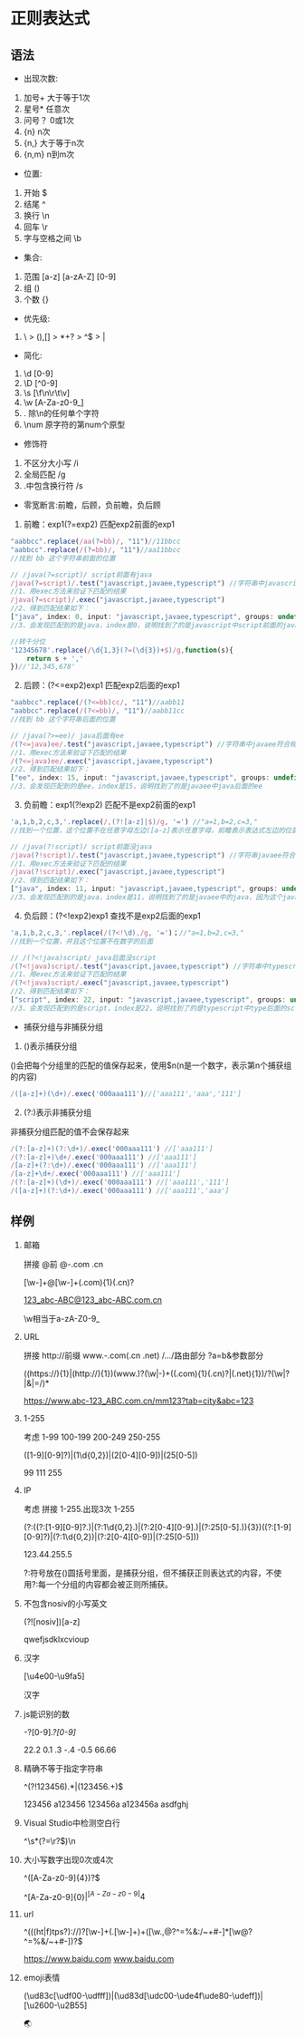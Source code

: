 # 正则表达式

## 语法

* 出现次数:
1. 加号+ 大于等于1次
2. 星号* 任意次
3. 问号？ 0或1次
4. {n} n次
5. {n,} 大于等于n次
6. {n,m} n到m次

* 位置:
1. 开始 $
2. 结尾 ^
3. 换行 \n
4. 回车 \r
5. 字与空格之间 \b

* 集合:
1. 范围 [a-z] [a-zA-Z] [0-9]
2. 组 ()
3. 个数 {}

* 优先级:
1. \ > (),[] > *+? > ^$ > |

* 简化:
1. \d [0-9]
2. \D [^0-9]
3. \s [\f\n\r\t\v]
4. \w [A-Za-z0-9_]
5. . 除\n的任何单个字符
6. \num 原字符的第num个原型

* 修饰符
1. 不区分大小写 /i
2. 全局匹配 /g
3. .中包含换行符 /s

* 零宽断言:前瞻，后顾，负前瞻，负后顾
1. 前瞻：exp1(?=exp2) 匹配exp2前面的exp1
```js
"aabbcc".replace(/aa(?=bb)/, "11")//11bbcc
"aabbcc".replace(/(?=bb)/, "11")//aa11bbcc
//找到 bb 这个字符串前面的位置

// /java(?=script)/ script前面有java
/java(?=script)/.test("javascript,javaee,typescript") //字符串中javascript符合规则 会返回ture
//1、用exec方法来验证下匹配的结果
/java(?=script)/.exec("javascript,javaee,typescript")
//2、得到匹配结果如下：
["java", index: 0, input: "javascript,javaee,typescript", groups: undefined]
//3、会发现匹配到的是java，index是0，说明找到了的是javascript中script前面的java

//转千分位
'12345678'.replace(/\d{1,3}(?=(\d{3})+$)/g,function(s){
    return s + ','
})//'12,345,678'
```
2. 后顾：(?<=exp2)exp1 匹配exp2后面的exp1
```js
"aabbcc".replace(/(?<=bb)cc/, "11")//aabb11
"aabbcc".replace(/(?<=bb)/, "11")//aabb11cc
//找到 bb 这个字符串后面的位置

// /java(?>=ee)/ java后面有ee
/(?<=java)ee/.test("javascript,javaee,typescript") //字符串中javaee符合规则 会返回ture
//1、用exec方法来验证下匹配的结果
/(?<=java)ee/.exec("javascript,javaee,typescript") 
//2、得到匹配结果如下：
["ee", index: 15, input: "javascript,javaee,typescript", groups: undefined]
//3、会发现匹配到的是ee，index是15，说明找到了的是javaee中java后面的ee
```
3. 负前瞻：exp1(?!exp2) 匹配不是exp2前面的exp1
```js
'a,1,b,2,c,3,'.replace(/,(?![a-z]|$)/g, '=') //"a=1,b=2,c=3,"
//找到一个位置，这个位置不在任意字母左边([a-z]表示任意字母，前瞻表示表达式左边的位置)且也不能在结尾的左边

// /java(?!script)/ script前面没java
/java(?!script)/.test("javascript,javaee,typescript") //字符串javaee符合规则 会返回ture
//1、用exec方法来验证下匹配的结果
/java(?!script)/.exec("javascript,javaee,typescript")
//2、得到匹配结果如下：
["java", index: 11, input: "javascript,javaee,typescript", groups: undefined]
//3、会发现匹配到的是java，index是11，说明找到了的是javaee中的java，因为这个java后面是ee
```
4. 负后顾：(?<!exp2)exp1 查找不是exp2后面的exp1
```js
'a,1,b,2,c,3,'.replace(/(?<!\d),/g, '=')；//"a=1,b=2,c=3,"
//找到一个位置，并且这个位置不在数字的后面

// /(?<!java)script/ java后面没script
/(?<!java)script/.test("javascript,javaee,typescript") //字符串中typescript符合规则 会返回ture
//1、用exec方法来验证下匹配的结果
/(?<!java)script/.exec("javascript,javaee,typescript")
//2、得到匹配结果如下：
["script", index: 22, input: "javascript,javaee,typescript", groups: undefined]
//3、会发现匹配到的是script，index是22，说明找到了的是typescript中type后面的script
```

* 捕获分组与非捕获分组
1. ()表示捕获分组

()会把每个分组里的匹配的值保存起来，使用$n(n是一个数字，表示第n个捕获组的内容)
```js
/([a-z]+)(\d+)/.exec('000aaa111')//['aaa111','aaa','111']
```

2. (?:)表示非捕获分组

非捕获分组匹配的值不会保存起来
```js
/(?:[a-z]+)(?:\d+)/.exec('000aaa111') //['aaa111']
/(?:[a-z]+)\d+/.exec('000aaa111') //['aaa111']
/[a-z]+(?:\d+)/.exec('000aaa111') //['aaa111']
/[a-z]+\d+/.exec('000aaa111') //['aaa111']
/(?:[a-z]+)(\d+)/.exec('000aaa111') //['aaa111','111']
/([a-z]+)(?:\d+)/.exec('000aaa111') //['aaa111','aaa']
```

## 样例

1. 邮箱

    拼接 @前 @-.com .cn

    [\w\-]+@[\w\-]+(.com){1}(.cn)?

    123_abc-ABC@123_abc-ABC.com.cn

    \w相当于a-zA-Z0-9_

2. URL

    拼接 http://前缀 www.-.com(.cn .net) /.../路由部分 ?a=b&参数部分

    ((https://){1}|(http://){1})(www.)?(\w|\-)+((.com){1}(.cn)?|(.net){1})/?(\w|\?|\&|=/)*

    https://www.abc-123_ABC.com.cn/mm123?tab=city&abc=123

3. 1-255

    考虑 1-99 100-199 200-249 250-255

    ([1-9][0-9]?)|(1\d{0,2})|(2[0-4][0-9])|(25[0-5])

    99 111 255

4. IP

    考虑 拼接 1-255.出现3次 1-255

    (?:((?:[1-9][0-9]?\.)|(?:1\d{0,2}\.)|(?:2[0-4][0-9]\.)|(?:25[0-5]\.)){3})((?:[1-9][0-9]?)|(?:1\d{0,2})|(?:2[0-4][0-9])|(?:25[0-5]))

    123.44.255.5

    ?:符号放在()圆括号里面，是捕获分组，但不捕获正则表达式的内容，不使用?:每一个分组的内容都会被正则所捕获。

5. 不包含nosiv的小写英文

    (?![nosiv])[a-z]

    qwefjsdklxcvioup

6. 汉字

    [\u4e00-\u9fa5]

    汉字

7. js能识别的数

    -?[0-9]*\.?[0-9]*

    22.2 0.1 .3 -.4 -0.5 66.66

8. 精确不等于指定字符串

    ^(?!123456).*|(123456.+)$

    123456 a123456 123456a a123456a asdfghj

9. Visual Studio中检测空白行

    ^\s*(?=\r?$)\n

10. 大小写数字出现0次或4次

    ^([A-Za-z0-9]{4})?$

    ^[A-Za-z0-9]{0}$|^[A-Za-z0-9]{4}$

11. url

    ^(((ht|f)tps?):\/\/)?[\w-]+(\.[\w-]+)+([\w.,@?^=%&:/~+#-]*[\w@?^=%&/~+#-])?$

    https://www.baidu.com www.baidu.com

12. emoji表情

    (\ud83c[\udf00-\udfff])|(\ud83d[\udc00-\ude4f\ude80-\udeff])|[\u2600-\u2B55]

    🌏
